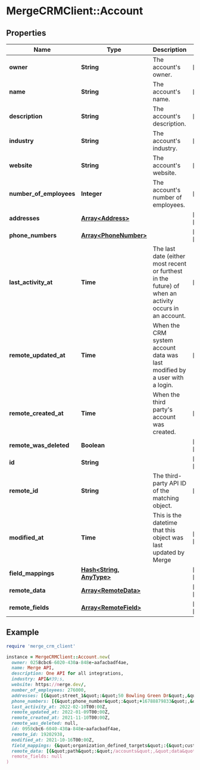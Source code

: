 # MergeCRMClient::Account

## Properties

| Name | Type | Description | Notes |
| ---- | ---- | ----------- | ----- |
| **owner** | **String** | The account&#39;s owner. | [optional] |
| **name** | **String** | The account&#39;s name. | [optional] |
| **description** | **String** | The account&#39;s description. | [optional] |
| **industry** | **String** | The account&#39;s industry. | [optional] |
| **website** | **String** | The account&#39;s website. | [optional] |
| **number_of_employees** | **Integer** | The account&#39;s number of employees. | [optional] |
| **addresses** | [**Array&lt;Address&gt;**](Address.md) |  | [optional][readonly] |
| **phone_numbers** | [**Array&lt;PhoneNumber&gt;**](PhoneNumber.md) |  | [optional][readonly] |
| **last_activity_at** | **Time** | The last date (either most recent or furthest in the future) of when an activity occurs in an account. | [optional] |
| **remote_updated_at** | **Time** | When the CRM system account data was last modified by a user with a login. | [optional] |
| **remote_created_at** | **Time** | When the third party&#39;s account was created. | [optional] |
| **remote_was_deleted** | **Boolean** |  | [optional][readonly] |
| **id** | **String** |  | [optional][readonly] |
| **remote_id** | **String** | The third-party API ID of the matching object. | [optional] |
| **modified_at** | **Time** | This is the datetime that this object was last updated by Merge | [optional][readonly] |
| **field_mappings** | [**Hash&lt;String, AnyType&gt;**](AnyType.md) |  | [optional][readonly] |
| **remote_data** | [**Array&lt;RemoteData&gt;**](RemoteData.md) |  | [optional][readonly] |
| **remote_fields** | [**Array&lt;RemoteField&gt;**](RemoteField.md) |  | [optional][readonly] |

## Example

```ruby
require 'merge_crm_client'

instance = MergeCRMClient::Account.new(
  owner: 0258cbc6-6020-430a-848e-aafacbadf4ae,
  name: Merge API,
  description: One API for all integrations,
  industry: API&#39;s,
  website: https://merge.dev/,
  number_of_employees: 276000,
  addresses: [{&quot;street_1&quot;:&quot;50 Bowling Green Dr&quot;,&quot;street_2&quot;:&quot;Golden Gate Park&quot;,&quot;city&quot;:&quot;San Francisco&quot;,&quot;state&quot;:&quot;CA&quot;,&quot;postal_code&quot;:&quot;94122&quot;,&quot;country&quot;:&quot;US&quot;,&quot;address_type&quot;:&quot;Shipping&quot;}],
  phone_numbers: [{&quot;phone_number&quot;:&quot;+16788879833&quot;,&quot;phone_number_type&quot;:&quot;Mobile&quot;}],
  last_activity_at: 2022-02-10T00:00Z,
  remote_updated_at: 2022-01-09T00:00Z,
  remote_created_at: 2021-11-10T00:00Z,
  remote_was_deleted: null,
  id: 0958cbc6-6040-430a-848e-aafacbadf4ae,
  remote_id: 19202938,
  modified_at: 2021-10-16T00:00Z,
  field_mappings: {&quot;organization_defined_targets&quot;:{&quot;custom_key&quot;:&quot;custom_value&quot;},&quot;linked_account_defined_targets&quot;:{&quot;custom_key&quot;:&quot;custom_value&quot;}},
  remote_data: [{&quot;path&quot;:&quot;/accounts&quot;,&quot;data&quot;:[&quot;Varies by platform&quot;]}],
  remote_fields: null
)
```

